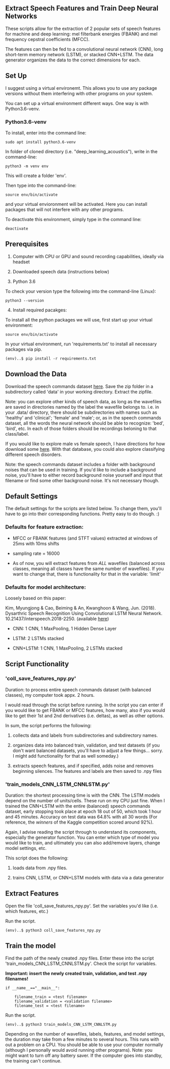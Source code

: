  
## Extract Speech Features and Train Deep Neural Networks

These scripts allow for the extraction of 2 popular sets of speech features for machine and deep learning: mel filterbank energies (FBANK) and mel frequency cepstral coefficients (MFCC). 

The features can then be fed to a convolutional neural network (CNN), long short-term memory network (LSTM), or stacked CNN+LSTM. The data generator organizes the data to the correct dimensions for each. 


## Set Up

I suggest using a virtual environemt. This allows you to use any package versions without them interfering with other programs on your system. 

You can set up a virtual environment different ways. One way is with Python3.6-venv.

### Python3.6-venv

To install, enter into the command line:

```
sudo apt install python3.6-venv
```

In folder of cloned directory (i.e. "deep_learning_acoustics"), write in the command-line:

```
python3 -m venv env
```

This will create a folder 'env'.

Then type into the command-line:

```
source env/bin/activate
```

and your virtual envioronment will be activated. Here you can install packages that will not interfere with any other programs.

To deactivate this environment, simply type in the command line:

```
deactivate
```
 
## Prerequisites

1) Computer with CPU or GPU and sound recording capabilities, ideally via headset

2) Downloaded speech data (instructions below)

3) Python 3.6

To check your version type the following into the command-line (Linux):

```
python3 --version
```

4) Install required pacakges:

To install all the python packages we will use, first start up your virtual environment:

```
source env/bin/activate
```
 
In your virtual environment, run 'requirements.txt' to install all necessary packages via pip.

```
(env)..$ pip install -r requirements.txt
```

## Download the Data

Download the speech commands dataset <a href="download.tensorflow.org/data/speech_commands_v0.01.tar.gz">here</a>. Save the zip folder in a subdirectory called 'data' in your working directory. Extract the zipfile.

Note: you can explore other kinds of speech data, as long as the wavefiles are saved in directories named by the label the wavefile belongs to. i.e. in your .data/ directory, there should be subdirectories with names such as 'healthy' and 'clinical'; 'female' and 'male'; or, as in the speech commands dataset, all the words the neural network should be able to recognize: 'bed', 'bird', etc. In each of those folders should be recordings beloning to that class/label.

If you would like to explore male vs female speech, I have directions for how download some <a href="https://a-n-rose.github.io/2019/01/31/small-female-male-speech-data.html">here</a>. With that database, you could also explore classifying different speech disorders.

Note: the speech commands dataset includes a folder with background noises that can be used in training. If you'd like to include a background noise, you'll have to either record background noise yourself and input that filename or find some other background noise. It's not necessary though.

## Default Settings

The default settings for the scripts are listed below. To change them, you'll have to go into their corresponding functions. Pretty easy to do though. :)

### Defaults for feature extraction:

* MFCC or FBANK features (and STFT values) extracted at windows of 25ms with 10ms shifts

* sampling rate = 16000

* As of now, you will extract features from *ALL* wavefiles (balanced across classes, meaning all classes have the same number of wavefiles). If you want to change that, there is functionality for that in the variable: 'limit'

### Defaults for model architecture:

Loosely based on this paper: 

Kim, Myungjong & Cao, Beiming & An, Kwanghoon & Wang, Jun. (2018). Dysarthric Speech Recognition Using Convolutional LSTM Neural Network. 10.21437/interspeech.2018-2250. (available <a href="https://www.researchgate.net/publication/327350843_Dysarthric_Speech_Recognition_Using_Convolutional_LSTM_Neural_Network/related">here</a>)

* CNN: 1 CNN, 1 MaxPooling, 1 Hidden Dense Layer

* LSTM: 2 LSTMs stacked

* CNN+LSTM: 1 CNN, 1 MaxPooling, 2 LSTMs stacked


## Script Functionality

### 'coll_save_features_npy.py'

Duration: to process entire speech commands dataset (with balanced classes), my computer took appx. 2 hours.

I would read through the script before running. In the script you can enter if you would like to get FBANK or MFCC features, how many, also if you would like to get their 1st and 2nd derivatives (i.e. deltas), as well as other options.

In sum, the script performs the following:

1) collects data and labels from subdirectories and subdirectory names.

2) organizes data into balanced train, validation, and test datasets (if you don't want balanced datasets, you'll have to adjust a few things... sorry. I might add functionality for that as well someday.)

3) extracts speech features, and if specified, adds noise and removes beginning silences. The features and labels are then saved to .npy files

### 'train_models_CNN_LSTM_CNNLSTM.py'

Duration: the shortest processing time is with the CNN. The LSTM models depend on the number of units/cells. These run on my CPU just fine. When I trained the CNN+LSTM with the entire (balanced) speech commands dataset, early stopping took place at epoch 18 out of 50, which took 1 hour and 45 minutes. Accuracy on test data was 64.8% with all 30 words (For reference, the *winners* of the Kaggle competition scored around 92%).

Again, I advise reading the script through to understand its components, especially the generator function. You can enter which type of model you would like to train, and ultimately you can also add/remove layers, change model settings, etc. 

This script does the following: 

1) loads data from .npy files.

2) trains CNN, LSTM, or CNN+LSTM models with data via a data generator

## Extract Features

Open the file 'coll_save_features_npy.py'. Set the variables you'd like (i.e. which features, etc.)

Run the script.

```
(env)..$ python3 coll_save_features_npy.py
```

## Train the model

Find the path of the newly created .npy files. Enter these into the script 'train_models_CNN_LSTM_CNNLSTM.py'. Check the script for variables. 

**Important: insert the newly created train, validation, and test .npy filenames!**

```
if __name__=="__main__":

    filename_train = <test filename>
    filename_validation = <validation filename>
    filename_test = <test filename>
```

Run the script.

```
(env)..$ python3 train_models_CNN_LSTM_CNNLSTM.py
```

Depending on the number of wavefiles, labels, features, and model settings, the duration may take from a few minutes to several hours. This runs with out a problem on a CPU. You should be able to use your computer normally (although I personally would avoid running other programs). Note: you might want to turn off any battery saver. If the computer goes into standby, the training can't continue.
